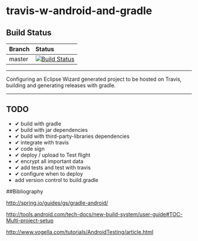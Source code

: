 travis-w-android-and-gradle
===========================

## Build Status

| Branch | Status |
| :-------- | :-------- |
| master |  [![Build Status](http://img.shields.io/travis/cybertk/travis-w-android-and-gradle.svg?stype=flat)](https://travis-ci.org/cybertk/travis-w-android-and-gradle) |

--- 

Configuring an Eclipse Wizard generated project to be hosted on Travis, building and generating releases with gradle.

---

## TODO

- ✔ build with gradle
- ✔ build with jar dependencies
- ✔ build with third-party-libraries dependencies
- ✔ integrate with travis
- ✔ code sign
- ✔ deploy / upload to Test flight
- ✔ encrypt all important data
- ✔ add tests and test with travis
- ✔ configure when to deploy
- add version control to build.gradle

##Bibliography

http://spring.io/guides/gs/gradle-android/

http://tools.android.com/tech-docs/new-build-system/user-guide#TOC-Multi-project-setup

http://www.vogella.com/tutorials/AndroidTesting/article.html

